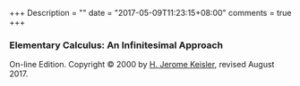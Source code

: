 +++
Description = ""
date = "2017-05-09T11:23:15+08:00"
comments = true
+++

### Elementary Calculus: An Infinitesimal Approach

On-line Edition. Copyright © 2000 by [H. Jerome Keisler](https://www.math.wisc.edu/~keisler/), revised August 2017.
